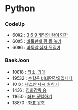 # Python

### CodeUp

- 6082 : [3 6 9 게임의 왕이 되자](https://codeup.kr/problem.php?id=6082)
- 6095 : [바둑판에 흰 돌 놓기](https://codeup.kr/problem.php?id=6095)
- 6096 : [바둑알 십자 뒤집기](https://codeup.kr/problem.php?id=6096)

### BaekJoon

- 10818 : [최소, 최대](https://www.acmicpc.net/problem/10818)
- 19532 : [수학은 비대면강의입니다](https://www.acmicpc.net/problem/19532)
- 1018 : [체스판 다시 칠하기](https://www.acmicpc.net/problem/1018)
- 1436 : [영화감독 숌](https://www.acmicpc.net/problem/1436)
- 11650 : [좌표 정렬하기](https://www.acmicpc.net/problem/11650)
- 18870 : [좌표 압축](https://www.acmicpc.net/problem/18870)
